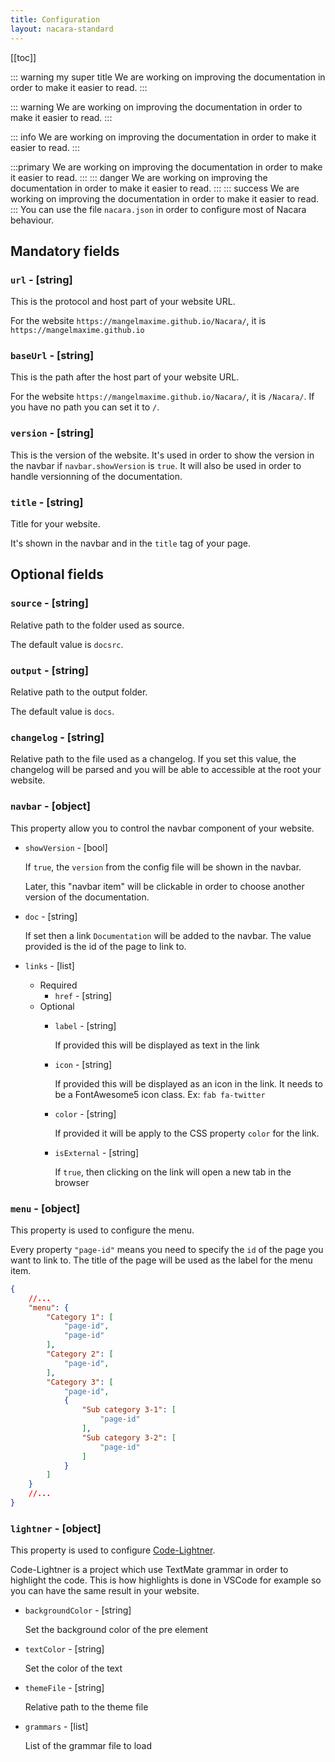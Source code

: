 ```yaml
---
title: Configuration
layout: nacara-standard
---
```


[[toc]]

::: warning my super title
We are working on improving the documentation in order to make it easier to read.
:::

::: warning
We are working on improving the documentation in order to make it easier to read.
:::

::: info
We are working on improving the documentation in order to make it easier to read.
:::

:::primary
We are working on improving the documentation in order to make it easier to read.
:::
::: danger
We are working on improving the documentation in order to make it easier to read.
:::
::: success
We are working on improving the documentation in order to make it easier to read.
:::
You can use the file `nacara.json` in order to configure most of Nacara behaviour.

## Mandatory fields

### `url` - [string]

This is the protocol and host part of your website URL.

For the website `https://mangelmaxime.github.io/Nacara/`, it is `https://mangelmaxime.github.io`

### `baseUrl` - [string]

This is the path after the host part of your website URL.

For the website `https://mangelmaxime.github.io/Nacara/`, it is `/Nacara/`. If you have no path you can set it to `/`.

### `version` - [string]

This is the version of the website. It's used in order to show the version in the navbar if `navbar.showVersion` is `true`. It will also be used in order to handle versionning of the documentation.

### `title` - [string]

Title for your website.

It's shown in the navbar and in the `title` tag of your page.

## Optional fields

### `source` - [string]

Relative path to the folder used as source.

The default value is `docsrc`.

### `output` - [string]

Relative path to the output folder.

The default value is `docs`.

### `changelog` - [string]

Relative path to the file used as a changelog. If you set this value, the changelog will be parsed and you will be able to accessible at the root your website.

### `navbar` - [object]

This property allow you to control the navbar component of your website.

* `showVersion` - [bool]

    If `true`, the `version` from the config file will be shown in the navbar.

    Later, this "navbar item" will be clickable in order to choose another version of the documentation.

* `doc` - [string]

    If set then a link `Documentation` will be added to the navbar. The value provided is the id of the page to link to.

* `links` - [list]

    * Required
        * `href` - [string]
    * Optional
        * `label` - [string]

            If provided this will be displayed as text in the link
        * `icon` - [string]

            If provided this will be displayed as an icon in the link. It needs to be a FontAwesome5 icon class. Ex: `fab fa-twitter`
        * `color` - [string]

            If provided it will be apply to the CSS property `color` for the link.
        * `isExternal` - [string]

            If `true`, then clicking on the link will open a new tab in the browser

### `menu` - [object]

This property is used to configure the menu.

Every property `"page-id"` means you need to specify the `id` of the page you want to link to. The title of the page will be used as the label for the menu item.

```json
{
    //...
    "menu": {
        "Category 1": [
            "page-id",
            "page-id"
        ],
        "Category 2": [
            "page-id",
        ],
        "Category 3": [
            "page-id",
            {
                "Sub category 3-1": [
                    "page-id"
                ],
                "Sub category 3-2": [
                    "page-id"
                ]
            }
        ]
    }
    //...
}
```

### `lightner` - [object]

This property is used to configure [Code-Lightner](https://github.com/MangelMaxime/Code-Lightner).

Code-Lightner is a project which use TextMate grammar in order to highlight the code. This is how highlights is done in VSCode for example so you can have the same result in your website.

* `backgroundColor` - [string]

    Set the background color of the pre element

* `textColor` - [string]

    Set the color of the text

* `themeFile` - [string]

    Relative path to the theme file

* `grammars` - [list]

    List of the grammar file to load

